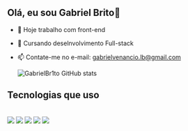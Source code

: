 ## Olá, eu sou Gabriel Brito👋

- 🔭 Hoje trabalho com front-end
- 🌱 Cursando deselnvolvimento Full-stack
- 📫 Contate-me no e-mail: gabrielvenancio.lb@gmail.com 

  ![GabrielBr1to GitHub stats](https://github-readme-stats.vercel.app/api?username=GabrielBr1to&show_icons=true&theme=radical)

## Tecnologias que uso
<div style="display: inline_block"><br/>
    <img align="center" alt"Html5" src="https://img.shields.io/badge/HTML5-E34F26?style=for-the-badge&logo=html5&logoColor=white" />
    <img align="center" alt"CSS" src="https://img.shields.io/badge/CSS3-1572B6?style=for-the-badge&logo=css3&logoColor=white"/>
    <img align="center" alt"JavaScript" src="https://img.shields.io/badge/JavaScript-F7DF1E?style=for-the-badge&logo=javascript&logoColor=black"/>
    <img align="center" alt"Sass" src="https://img.shields.io/badge/Sass-CC6699?style=for-the-badge&logo=sass&logoColor=white"/>
    <img align="center" alt"Bootstrap" src="https://img.shields.io/badge/Bootstrap-563D7C?style=for-the-badge&logo=bootstrap&logoColor=white"/>
    </div>
